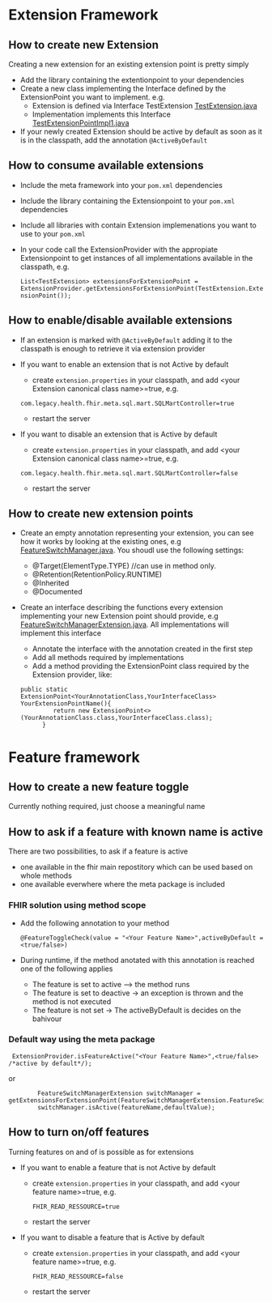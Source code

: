 # Extension Framework

## How to create new Extension

Creating a new extension for an existing extension point is pretty simply

 - Add the library containing the extentionpoint to your dependencies
 - Create a new class implementing the Interface defined by the ExtensionPoint you want to implement.
   e.g.
   - Extension is defined via Interface TestExtension [TestExtension.java](src\test\java\com\legacy\health\fhir\extension\TestExtension.java)
   - Implementation implements this Interface [TestExtensionPointImpl1.java](src\test\java\com\legacy\health\fhir\extension\TestExtensionPointImpl1.java)
 - If your newly created Extension should be active by default as soon as it is in the classpath, add the annotation ```@ActiveByDefault```
    
## How to consume available extensions

- Include the meta framework into your ```pom.xml``` dependencies
- Include the library containing the Extensionpoint to your ```pom.xml``` dependencies
- Include all libraries with contain Extension implemenations you want to use to your ```pom.xml```
- In your code call the ExtensionProvider with the appropiate Extensionpoint to get instances of all implementations available in the classpath, e.g.

    ```List<TestExtension> extensionsForExtensionPoint = ExtensionProvider.getExtensionsForExtensionPoint(TestExtension.ExtensionPoint());```

## How to enable/disable available extensions

- If an extension is marked with ```@ActiveByDefault``` adding it to the classpath is enough to retrieve it via extension provider
- If you want to enable an extension that is not Active by default 
    - create ```extension.properties``` in your classpath, and add \<your Extension canonical class name\>=true, e.g.

    ```com.legacy.health.fhir.meta.sql.mart.SQLMartController=true```
    - restart the server 
- If you want to disable an extension that is  Active by default 
    - create ```extension.properties``` in your classpath, and add \<your Extension canonical class name\>=true, e.g.

    ```com.legacy.health.fhir.meta.sql.mart.SQLMartController=false```
    - restart the server     
    
    
## How to create new extension points

- Create an empty annotation representing your extension, you can see how it works by looking at the existing ones, e.g [FeatureSwitchManager.java](src\main\java\com\legacy\health\fhir\extension\extensionpoints\annotations\FeatureSwitchManager.java). You shoudl use the following settings:
    - @Target(ElementType.TYPE) //can use in method only.
    - @Retention(RetentionPolicy.RUNTIME)
    - @Inherited
    - @Documented
- Create an interface describing the functions every extension implementing your new Extension point should provide, e.g [FeatureSwitchManagerExtension.java](src\main\java\com\legacy\health\fhir\extension\FeatureSwitchManagerExtension.java). All implementations will implement this interface
    - Annotate the interface with the annotation created in the first step
    - Add all methods required by implementations
    - Add a method providing the ExtensionPoint class required by the Extension provider, like:
    
    ```
    public static ExtensionPoint<YourAnnotationClass,YourInterfaceClass> YourExtensionPointName(){
             return new ExtensionPoint<>(YourAnnotationClass.class,YourInterfaceClass.class);
          }
     ```
 
 # Feature framework
 
 ## How to create a new feature toggle
 
 Currently nothing required, just choose a meaningful name
 
 ## How to ask if a feature with known name is active
 
 There are two possibilities, to ask if a feature is active
  - one available in the fhir main repostitory which can be used based on whole methods
  - one available everwhere where the meta package is included
  
 ### FHIR solution using method scope
 
 - Add the following annotation to your method
 
     ```@FeatureToggleCheck(value = "<Your Feature Name>",activeByDefault = <true/false>) ```

 - During runtime, if the method anotated with this annotation is reached one of the following applies
    - The feature is set to active --> the method runs 
    - The feature is set to deactive -> an exception is thrown and the method is not executed
    - The feature is not set -> The activeByDefault is decides on the bahivour
     
 ### Default way using the meta package 
 
 ```
  ExtensionProvider.isFeatureActive("<Your Feature Name>",<true/false> /*active by default*/);
 ```
 
or

 ```
         FeatureSwitchManagerExtension switchManager = getExtensionsForExtensionPoint(FeatureSwitchManagerExtension.FeatureSwitchManager()).get(0);
         switchManager.isActive(featureName,defaultValue);
 ```
 
  
 ## How to turn on/off features
 
 Turning features on and of is possible as for extensions
 
 - If you want to enable a feature that is not Active by default 
     - create ```extension.properties``` in your classpath, and add \<your feature name\>=true, e.g.
 
        ```FHIR_READ_RESSOURCE=true```
     - restart the server 
 - If you want to disable a feature that is  Active by default 
     - create ```extension.properties``` in your classpath, and add \<your feature name\>=true, e.g.
 
         ```FHIR_READ_RESSOURCE=false```
     - restart the server     
     
     
 
 